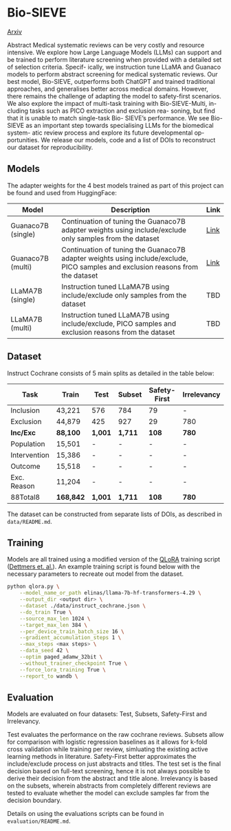 # Bio-SIEVE

[Arxiv](https://arxiv.org/abs/2308.06610)

Abstract
Medical systematic reviews can be very costly and resource
intensive. We explore how Large Language Models (LLMs)
can support and be trained to perform literature screening
when provided with a detailed set of selection criteria. Specif-
ically, we instruction tune LLaMA and Guanaco models to
perform abstract screening for medical systematic reviews.
Our best model, Bio-SIEVE, outperforms both ChatGPT and
trained traditional approaches, and generalises better across
medical domains. However, there remains the challenge of
adapting the model to safety-first scenarios. We also explore
the impact of multi-task training with Bio-SIEVE-Multi, in-
cluding tasks such as PICO extraction and exclusion rea-
soning, but find that it is unable to match single-task Bio-
SIEVE’s performance. We see Bio-SIEVE as an important
step towards specialising LLMs for the biomedical system-
atic review process and explore its future developmental op-
portunities. We release our models, code and a list of DOIs to
reconstruct our dataset for reproducibility.

## Models

The adapter weights for the 4 best models trained as part of this project can be found and used from HuggingFace:

| Model | Description | Link |
| --- | --- | --- |
| Guanaco7B (single) | Continuation of tuning the Guanaco7B adapter weights using include/exclude only samples from the dataset | [Link](https://huggingface.co/Ambroser53/Bio-SIEVE) |
| Guanaco7B (multi) | Continuation of tuning the Guanaco7B adapter weights using include/exclude, PICO samples and exclusion reasons from the dataset | [Link](https://huggingface.co/Ambroser53/Bio-SIEVE-Multi) |
| LLaMA7B (single) | Instruction tuned LLaMA7B using include/exclude only samples from the dataset | TBD |
| LLaMA7B (multi) | Instruction tuned LLaMA7B using include/exclude, PICO samples and exclusion reasons from the dataset | TBD |

## Dataset

Instruct Cochrane consists of 5 main splits as detailed in the table below:

| Task           | Train           | Test          | Subset        | Safety-First | Irrelevancy        |
|----------------|-----------------|---------------|---------------|------------------------|--------------|
| Inclusion      | 43,221           | 576           | 784           | 79                     | -            |
| Exclusion      | 44,879           | 425           | 927           | 29                     | 780          |
| **Inc/Exc**        | **88,100**          | **1,001**          | **1,711**          | **108**                    | **780**          |
| Population     | 15,501           | -             | -             | -                      | -            |
| Intervention   | 15,386           | -             | -             | -                      | -            |
| Outcome        | 15,518           | -             | -             | -                      | -            |
| Exc. Reason    | 11,204           | -             | -             | -                      | -            |
| 88Total8 | **168,842** | **1,001** | **1,711** | **108**          | **780** |

The dataset can be constructed from separate lists of DOIs, as described in `data/README.md`.

## Training

Models are all trained using a modified version of the [QLoRA](https://github.com/artidoro/qlora) training script ([Dettmers et. al.](https://arxiv.org/abs/2305.14314)). An example training script is found below with the necessary parameters to recreate out model from the dataset.

```bash
python qlora.py \
    --model_name_or_path elinas/llama-7b-hf-transformers-4.29 \
    --output_dir <output dir> \
    --dataset ./data/instruct_cochrane.json \
    --do_train True \
    --source_max_len 1024 \
    --target_max_len 384 \
    --per_device_train_batch_size 16 \
    --gradient_accumulation_steps 1 \
    --max_steps <max steps> \
    --data_seed 42 \
    --optim paged_adamw_32bit \
    --without_trainer_checkpoint True \
    --force_lora_training True \
    --report_to wandb \
```

## Evaluation

Models are evaluated on four datasets: Test, Subsets, Safety-First and Irrelevancy. 

Test evaluates the performance on the raw cochrane reviews. Subsets allow for comparison with logistic regression baselines as it allows for k-fold cross validation while training per review, simluating the existing active learning methods in literature. Safety-First better approximates the include/exclude process on just abstracts and titles. The test set is the final decision based on full-text screening, hence it is not always possible to derive their decision from the abstract and title alone. Irrelevancy is based on the subsets, wherein abstracts from completely different reviews are tested to evaluate whether the model can exclude samples far from the decision boundary.

Details on using the evaluations scripts can be found in `evaluation/README.md`.
